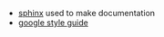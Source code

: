 - [sphinx](https://www.sphinx-doc.org/en/master/#)
    used to make documentation
- [google style guide](https://google.github.io/styleguide/pyguide.html?showone=Comments#Comments)